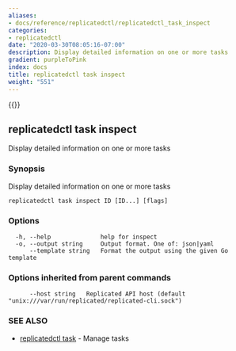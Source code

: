 ```yaml
---
aliases:
- docs/reference/replicatedctl/replicatedctl_task_inspect
categories:
- replicatedctl
date: "2020-03-30T08:05:16-07:00"
description: Display detailed information on one or more tasks
gradient: purpleToPink
index: docs
title: replicatedctl task inspect
weight: "551"
---
```


{{<legacynotice>}}

## replicatedctl task inspect

Display detailed information on one or more tasks

### Synopsis

Display detailed information on one or more tasks

```
replicatedctl task inspect ID [ID...] [flags]
```

### Options

```
  -h, --help              help for inspect
  -o, --output string     Output format. One of: json|yaml
      --template string   Format the output using the given Go template
```

### Options inherited from parent commands

```
      --host string   Replicated API host (default "unix:///var/run/replicated/replicated-cli.sock")
```

### SEE ALSO

* [replicatedctl task](/api/replicatedctl/replicatedctl_task/)	 - Manage tasks

